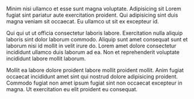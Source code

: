 Minim nisi ullamco et esse sunt magna voluptate. Adipisicing sit Lorem fugiat sint pariatur aute exercitation proident. Qui adipisicing sint duis magna veniam sit occaecat. Eu ullamco ut sit ex excepteur id.

Qui qui ut ut officia consectetur laboris labore. Exercitation nulla aliquip laboris sint dolor laborum commodo. Aliquip sunt amet consequat sunt et laborum nisi id mollit in velit irure do. Lorem amet dolore consectetur incididunt ullamco duis laborum ad ea. Non et reprehenderit voluptate incididunt labore mollit laborum.

Mollit ea labore dolore proident labore mollit proident mollit. Anim fugiat occaecat incididunt amet sint qui nostrud dolore adipisicing proident. Commodo fugiat non amet ipsum fugiat sint non occaecat excepteur in magna. Ut exercitation eu elit proident eu consequat.